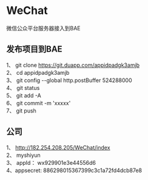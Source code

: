 # WeChat
微信公众平台服务器接入到BAE
## 发布项目到BAE
1、 git clone https://git.duapp.com/appidpadgk3amjb  <br>
2、 cd appidpadgk3amjb   <br>
3、 git config --global http.postBuffer 524288000    <br>
4、 git status   <br>
5、 git add -A   <br>
6、 git commit -m 'xxxxx'    <br>
7、 git push     <br>

## 公司
1、 http://182.254.208.205/WeChat/index  <br>
2、 myshiyun     <br>
3、 appId： wx929901e3e44556d6   <br>
4、appsecret: 886298015367399c3c1a72fd4dcb87e8    <br>
